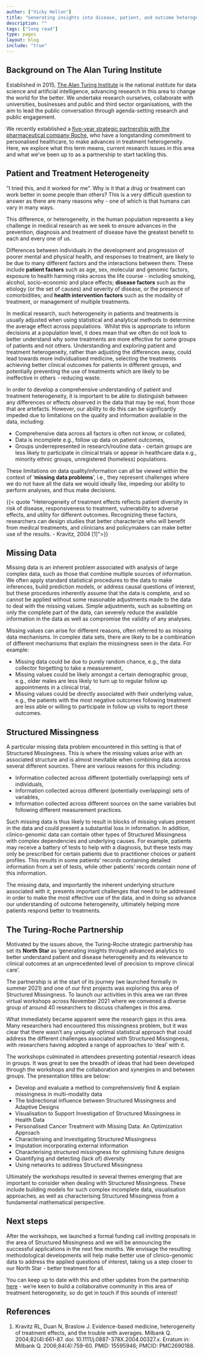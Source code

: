 ```yaml
---
author: ["Vicky Hellon"]
title: "Generating insights into disease, patient, and outcome heterogeneity: The Turing-Roche Partnership"
description: ""
tags: ["long read"]
type: pages
layout: blog
include: "true"
---
```


## Background on The Alan Turing Institute

Established in 2015, [The Alan Turing Institute](https://www.turing.ac.uk/) is the national institute for data science and artificial intelligence, advancing research in this area to change the world for the better. We undertake research ourselves, collaborate with universities, businesses and public and third sector organisations, with the aim to lead the public conversation through agenda-setting research and public engagement.

We recently established a [five-year strategic partnership with the pharmaceutical company Roche](https://www.turing.ac.uk/research/research-projects/alan-turing-institute-roche-strategic-partnership), who have a longstanding commitment to personalised healthcare, to make advances in treatment heterogeneity. Here, we explore what this term means, current research issues in this area and what we’ve been up to as a partnership to start tackling this. 

## Patient and Treatment Heterogeneity

“I tried this, and it worked for me”. Why is it that a drug or treatment can work better in some people than others? This is a very difficult question to answer as there are many reasons why - one of which is that humans can vary in many ways.

This difference, or heterogeneity, in the human population represents a key challenge in medical research as we seek to ensure advances in the prevention, diagnosis and treatment of disease have the greatest benefit to each and every one of us.

Differences between individuals in the development and progression of poorer mental and physical health, and responses to treatment, are likely to be due to many different factors and the interactions between them. These include **patient factors** such as age, sex, molecular and genomic factors, exposure to health harming risks across the life course - including smoking, alcohol, socio-economic and place effects; **disease factors** such as the etiology (or the set of causes) and severity of disease, or the presence of comorbidities; and **health intervention factors** such as the modality of treatment, or management of multiple treatments.

In medical research, such heterogeneity in patients and treatments is usually adjusted when using statistical and analytical methods to determine the average effect across populations.  Whilst this is appropriate to inform decisions at a population level, it does mean that we often do not look to better understand why some treatments are more effective for some groups of patients and not others. Understanding and exploring patient and treatment heterogeneity, rather than adjusting the differences away, could lead towards more individualised medicine, selecting the treatments achieving better clinical outcomes for patients in different groups, and potentially preventing the use of treatments which are likely to be ineffective in others - reducing waste. 

In order to develop a comprehensive understanding of patient and treatment heterogeneity, it is important to be able to distinguish between any differences or effects observed in the data that may be real, from those that are artefacts. However, our ability to do this can be significantly impeded due to limitations on the quality and information available in the data, including:

* Comprehensive data across all factors is often not know, or collated,
* Data is incomplete e.g., follow up data on patient outcomes,
* Groups underrepresented in research/routine data - certain groups are less likely to participate in clinical trials or appear in healthcare data e.g., minority ethnic groups, unregistered (homeless) populations.

These limitations on data quality/information can all be viewed within the context of ‘**missing data problems**’, i.e., they represent challenges where we do not have all the data we would ideally like, impeding our ability to perform analyses, and thus make decisions.

{{< quote "Heterogeneity of treatment effects reflects patient diversity in risk of disease, responsiveness to treatment, vulnerability to adverse effects, and utility for different outcomes. Recognizing these factors, researchers can design studies that better characterize who will benefit from medical treatments, and clinicians and policymakers can make better use of the results. - Kravitz, 2004 [1]">}}

## Missing Data

Missing data is an inherent problem associated with analysis of large complex data, such as those that combine multiple sources of information. We often apply standard statistical procedures to the data to make inferences, build prediction models, or address causal questions of interest, but these procedures inherently assume that the data is complete, and so cannot be applied without some reasonable adjustments made to the data to deal with the missing values. Simple adjustments, such as subsetting on only the complete part of the data, can severely reduce the available information in the data as well as compromise the validity of any analyses.

Missing values can arise for different reasons, often referred to as missing data mechanisms. In complex data sets, there are likely to be a combination of different mechanisms that explain the missingness seen in the data. For example:


* Missing data could be due to purely random chance, e.g., the data collector forgetting to take a measurement,
* Missing values could be likely amongst a certain demographic group, e.g., older males are less likely to turn up to regular follow up appointments in a clinical trial,
* Missing values could be directly associated with their underlying value, e.g., the patients with the most negative outcomes following treatment are less able or willing to participate in follow up visits to report these outcomes.

## Structured Missingness

A particular missing data problem encountered in this setting is that of Structured Missingness. This is where the missing values arise with an associated structure and is almost inevitable when combining data across several different sources. There are various reasons for this including:

* Information collected across different (potentially overlapping) sets of individuals,
* Information collected across different (potentially overlapping) sets of variables,
* Information collected across different sources on the same variables but following different measurement practices.


Such missing data is thus likely to result in blocks of missing values present in the data and could present a substantial loss in information. In addition, clinico-genomic data can contain other types of Structured Missingness with complex dependencies and underlying causes. For example, patients may receive a battery of tests to help with a diagnosis, but these tests may only be prescribed for certain patients due to practitioner choices or patient profiles. This results in some patients’ records containing detailed information from a set of tests, while other patients’ records contain none of this information.

The missing data, and importantly the inherent underlying structure associated with it, presents important challenges that need to be addressed in order to make the most effective use of the data, and in doing so advance our understanding of outcome heterogeneity, ultimately helping more patients respond better to treatments. 

## The Turing-Roche Partnership

Motivated by the issues above, the Turing-Roche strategic partnership has set its **North Star** as ‘generating insights through advanced analytics to better understand patient and disease heterogeneity and its relevance to clinical outcomes at an unprecedented level of precision to improve clinical care’.

The partnership is at the start of its journey (we launched formally in summer 2021) and one of our first projects was exploring this area of Structured Missingness. To launch our activities in this area we ran three virtual workshops across November 2021 where we convened a diverse group of around 40 researchers to discuss challenges in this area. 

What immediately became apparent were the research gaps in this area. Many researchers had encountered this missingness problem, but it was clear that there wasn’t any uniquely optimal statistical approach that could address the different challenges associated with Structured Missingness, with researchers having adopted a range of approaches to ‘deal’ with it. 

The workshops culminated in attendees presenting potential research ideas in groups. It was great to see the breadth of ideas that had been developed through the workshops and the collaboration and synergies in and between groups. The presentation titles are below:

* Develop and evaluate a method to comprehensively find & explain missingness in multi-modality data
* The bidirectional influence between Structured Missingness and Adaptive Designs
* Visualisation to Support Investigation of Structured Missingness in Health Data
* Personalised Cancer Treatment with Missing Data: An Optimization Approach
* Characterising and Investigating Structured Missingness
* Imputation incorporating external information
* Characterising structured missingness for optimising future designs
* Quantifying and detecting (lack of) diversity
* Using networks to address Structured Missingness

Ultimately the workshops resulted in several themes emerging that are important to consider when dealing with Structured Missingness. These include building models for such complex incomplete data, visualisation approaches, as well as characterising Structured Missingness from a fundamental mathematical perspective.

## Next steps

After the workshops, we launched a formal funding call inviting proposals in the area of Structured Missingness and we will be announcing the successful applications in the next few months. We envisage the resulting methodological developments will help make better use of clinico-genomic data to address the applied questions of interest, taking us a step closer to our North Star - better treatment for all. 

You can keep up to date with this and other updates from the partnership [here](https://www.turing.ac.uk/research/research-projects/alan-turing-institute-roche-strategic-partnership) - we’re keen to build a collaborative community in this area of treatment heterogeneity, so do get in touch if this sounds of interest!

## References

1. Kravitz RL, Duan N, Braslow J. Evidence-based medicine, heterogeneity of treatment effects, and the trouble with averages. Milbank Q. 2004;82(4):661-87. doi: 10.1111/j.0887-378X.2004.00327.x. Erratum in: Milbank Q. 2006;84(4):759-60. PMID: 15595946; PMCID: PMC2690188.